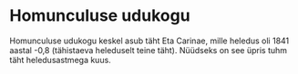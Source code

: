 # Homunculuse udukogu

Homunculuse udukogu keskel asub täht Eta Carinae, mille heledus oli 1841 aastal
-0,8 (tähistaeva heleduselt teine täht). Nüüdseks on see üpris tuhm täht
heledusastmega kuus.
